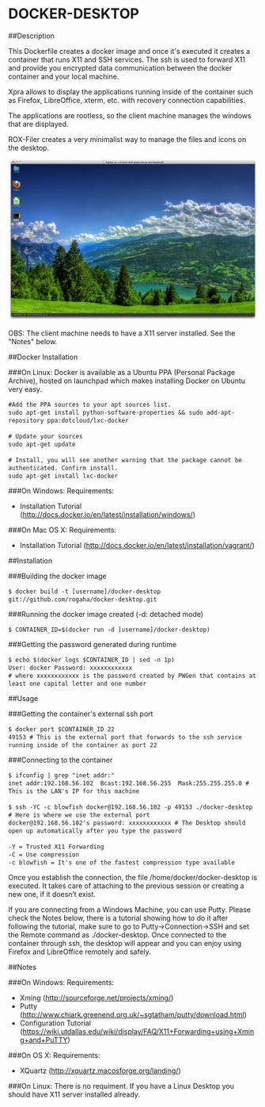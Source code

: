 DOCKER-DESKTOP
==============

##Description

This Dockerfile creates a docker image and once it's executed it creates a container that runs X11 and SSH services.
The ssh is used to forward X11 and provide you encrypted data communication between the docker container and your local machine.

Xpra allows to display the applications running inside of the container such as Firefox, LibreOffice, xterm, etc. with recovery connection capabilities.

The applications are rootless, so the client machine manages the windows that are displayed.

ROX-Filer creates a very minimalist way to manage the files and icons on the desktop. 


![Docker L](image/docker-desktop.png "Docker-Desktop")

OBS: The client machine needs to have a X11 server installed. See the "Notes" below. 

##Docker Installation

###On Linux:
Docker is available as a Ubuntu PPA (Personal Package Archive), hosted on launchpad which makes installing Docker on Ubuntu very easy.

```
#Add the PPA sources to your apt sources list.
sudo apt-get install python-software-properties && sudo add-apt-repository ppa:dotcloud/lxc-docker
 
# Update your sources
sudo apt-get update
 
# Install, you will see another warning that the package cannot be authenticated. Confirm install.
sudo apt-get install lxc-docker
```
###On Windows:
Requirements:
- Installation Tutorial (http://docs.docker.io/en/latest/installation/windows/)

###On Mac OS X:
Requirements:
- Installation Tutorial (http://docs.docker.io/en/latest/installation/vagrant/)

##Installation


###Building the docker image

```
$ docker build -t [username]/docker-desktop git://github.com/rogaha/docker-desktop.git
```

###Running the docker image created (-d: detached mode)

```
$ CONTAINER_ID=$(docker run -d [username]/docker-desktop)
```

###Getting the password generated during runtime

```
$ echo $(docker logs $CONTAINER_ID | sed -n 1p)
User: docker Password: xxxxxxxxxxxx
# where xxxxxxxxxxxx is the password created by PWGen that contains at least one capital letter and one number
```

##Usage

###Getting the container's external ssh port 

```
$ docker port $CONTAINER_ID 22
49153 # This is the external port that forwards to the ssh service running inside of the container as port 22
```

###Connecting to the container 

```
$ ifconfig | grep "inet addr:" 
inet addr:192.168.56.102  Bcast:192.168.56.255  Mask:255.255.255.0 # This is the LAN's IP for this machine

$ ssh -YC -c blowfish docker@192.168.56.102 -p 49153 ./docker-desktop # Here is where we use the external port
docker@192.168.56.102's password: xxxxxxxxxxxx # The Desktop should open up automatically after you type the password

-Y = Trusted X11 Forwarding
-C = Use compression 
-c blowfish = It's one of the fastest compression type available
```
Once you establish the connection, the file /home/docker/docker-desktop is executed. It takes care of attaching to the previous session or creating a new one, if it doesn’t exist.

If you are connecting from a Windows Machine, you can use Putty. Please check the Notes below, there is a tutorial showing how to do it after following the tutorial, make sure to go to Putty->Connection->SSH and set the Remote command as ./docker-desktop. Once connected to the container through ssh, the desktop will appear and you can enjoy using Firefox and LibreOffice remotely and safely.

##Notes

###On Windows:
Requirements:
- Xming (http://sourceforge.net/projects/xming/)
- Putty (http://www.chiark.greenend.org.uk/~sgtatham/putty/download.html)
- Configuration Tutorial (https://wiki.utdallas.edu/wiki/display/FAQ/X11+Forwarding+using+Xming+and+PuTTY)

###On OS X:
Requirements:
- XQuartz (http://xquartz.macosforge.org/landing/)

###On Linux:
There is no requiment. If you have a Linux Desktop you should have X11 server installed already.
